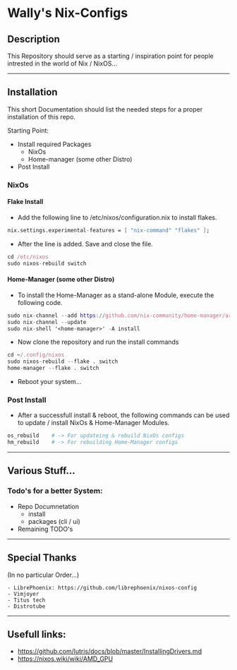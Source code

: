 # Wally's Nix-Configs

## Description

This Repository should serve as a starting / inspiration point for people intrested in the world of Nix / NixOS...

---

## Installation

This short Documentation should list the needed steps for a proper installation of this repo.

Starting Point:
- Install required Packages
    - NixOs
    - Home-manager (some other Distro)
- Post Install

### NixOs

#### Flake Install

- Add the following line to /etc/nixos/configuration.nix to install flakes.

```nix
nix.settings.experimental-features = [ "nix-command" "flakes" ];
```

- After the line is added. Save and close the file.

```nix
cd /etc/nixos
sudo nixos-rebuild switch
```


#### Home-Manager (some other Distro)

- To install the Home-Manager as a stand-alone Module, execute the following code.

```nix
sudo nix-channel --add https://github.com/nix-community/home-manager/archive/master.tar.gz home-manager
sudo nix-channel --update
sudo nix-shell '<home-manager>' -A install
```

- Now clone the repository and run the install commands

```nix
cd ~/.config/nixos
sudo nixos-rebuild --flake . switch
home-manager --flake . switch
```

- Reboot your system...


### Post Install

- After a successfull install & reboot, the following commands can be used to update / install NixOs & Home-Manager Modules.

```nix
os_rebuild    # -> For updateing & rebuild NixOs configs
hm_rebuild    # -> For rebuilding Home-Manager configs
```

---

## Various Stuff...

### Todo's for a better System:

- Repo Documnetation
    - install
    - packages (cli / ui)
- Remaining TODO's

---

## Special Thanks

(In no particular Order...)

    - LibrePhoenix: https://github.com/librephoenix/nixos-config
    - Vimjoyer
    - Titus tech
    - Distrotube


---

## Usefull links:
 - https://github.com/lutris/docs/blob/master/InstallingDrivers.md
 - https://nixos.wiki/wiki/AMD_GPU
